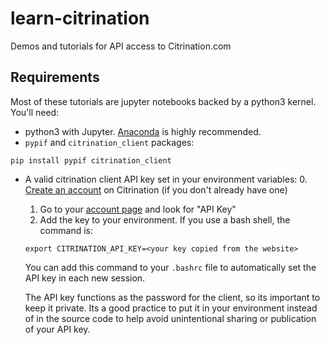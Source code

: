 # learn-citrination

Demos and tutorials for API access to Citrination.com

## Requirements

Most of these tutorials are jupyter notebooks backed by a python3 kernel.  You'll need:
 - python3 with Jupyter.  [Anaconda](https://www.continuum.io/downloads) is highly recommended.
 - `pypif` and `citrination_client` packages:
 
 ```pip install pypif citrination_client```

 - A valid citrination client API key set in your environment variables:
   0. [Create an account](https://citrination.com/users/sign_up) on Citrination (if you don't already have one)
   1. Go to your [account page](https://stage.citrination.com/users/edit) and look for "API Key"
   2. Add the key to your environment.  If you use a bash shell, the command is:
   
   ```export CITRINATION_API_KEY=<your key copied from the website>```
   
   You can add this command to your `.bashrc` file to automatically set the API key in each new session.
   
   The API key functions as the password for the client, so its important to keep it private.  Its a good practice to put it in your environment instead of in the source code to help avoid unintentional sharing or publication of your API key.
